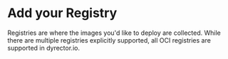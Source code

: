 # Add your Registry

Registries are where the images you'd like to deploy are collected. While there are multiple registries explicitly supported, all OCI registries are supported in dyrector.io.
